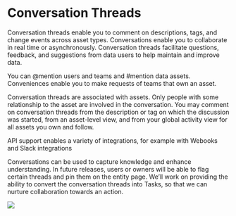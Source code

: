 # Conversation Threads

Conversation threads enable you to comment on descriptions, tags, and change events across asset types. Conversations enable you to collaborate in real time or asynchronously. Conversation threads facilitate questions, feedback, and suggestions from data users to help maintain and improve data.

You can @mention users and teams and #mention data assets. Conveniences enable you to make requests of teams that own an asset.

Conversation threads are associated with assets. Only people with some relationship to the asset are involved in the conversation. You may comment on conversation threads from the description or tag on which the discussion was started, from an asset-level view, and from your global activity view for all assets you own and follow.

API support enables a variety of integrations, for example with Webooks and Slack integrations

Conversations can be used to capture knowledge and enhance understanding. In future releases, users or owners will be able to flag certain threads and pin them on the entity page. We’ll work on providing the ability to convert the conversation threads into Tasks, so that we can nurture collaboration towards an action.

![](../docs/.gitbook/assets/conversation-threads.gif)
